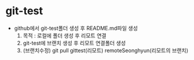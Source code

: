 # git-test

- github에서 git-test폴더 생성 후 README.md파일 생성
  1. 목적 : 로컬에 폴더 생성 후 리모트 연결
  2. git-test에 브랜치 생성 후 리모트 연결폴더 생성
  3. (브랜치수정) git pull gittest(리모트) remoteSeonghyun(리모트의 브랜치)
